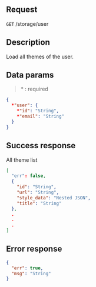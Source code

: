 ## Request

<code>GET</code> /storage/user

## Description

Load all themes of the user.

## Data params

> \* : required

```JSON
{
  *"user": {
    *"id": "String",
    *"email": "String"
  }
}
```

## Success response

All theme list

```JSON
[
  "err": false,
  {
    "id": "String",
    "url": "String",
    "style_data": "Nested JSON",
    "title": "String"
  },
  .
  .
  .
]
```

## Error response

```JSON
{
  "err": true,
  "msg": "String"
}
```
